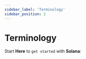 ```yaml
---
sidebar_label: 'Terminology'
sidebar_position: 2
---
```


# Terminology

Start **Here** to `get started` with **Solana**:
